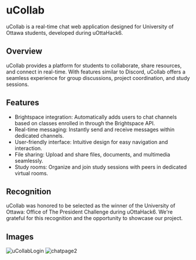 # uCollab

uCollab is a real-time chat web application designed for University of Ottawa students, developed during uOttaHack6.

## Overview

uCollab provides a platform for students to collaborate, share resources, and connect in real-time. With features similar to Discord, uCollab offers a seamless experience for group discussions, project coordination, and study sessions.

## Features

- Brightspace integration: Automatically adds users to chat channels based on classes enrolled in through the Brightspace API.
- Real-time messaging: Instantly send and receive messages within dedicated channels.
- User-friendly interface: Intuitive design for easy navigation and interaction.
- File sharing: Upload and share files, documents, and multimedia seamlessly.
- Study rooms: Organize and join study sessions with peers in dedicated virtual rooms.

## Recognition

uCollab was honored to be selected as the winner of the University of Ottawa: Office of The President Challenge during uOttaHack6. We're grateful for this recognition and the opportunity to showcase our project.

## Images
![uCollabLogin](https://github.com/mbelk059/UottaHack6-Challenge/assets/114425943/ae2a71db-85c5-45d9-9831-f6bdc83bab45)
![chatpage2](https://github.com/mbelk059/UottaHack6-Challenge/assets/114425943/0bdc6119-ed62-4ccf-abc0-498512a011f9)
